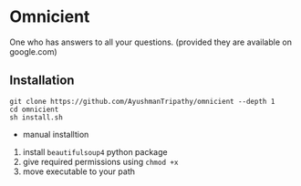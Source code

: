 # Omnicient

One who has answers to all your questions. (provided they are available on google.com)

## Installation

```shell
git clone https://github.com/AyushmanTripathy/omnicient --depth 1
cd omnicient 
sh install.sh
```
- manual installtion

1. install `beautifulsoup4` python package
1. give required permissions using `chmod +x`
1. move executable to your path
